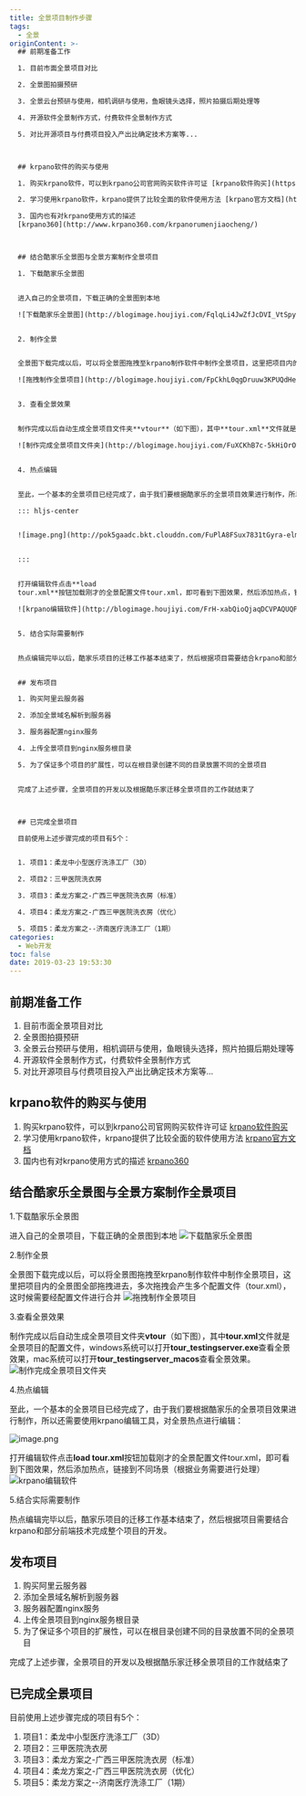 ```yaml
---
title: 全景项目制作步骤
tags:
  - 全景
originContent: >-
  ## 前期准备工作

  1. 目前市面全景项目对比

  2. 全景图拍摄预研

  3. 全景云台预研与使用，相机调研与使用，鱼眼镜头选择，照片拍摄后期处理等

  4. 开源软件全景制作方式，付费软件全景制作方式

  5. 对比开源项目与付费项目投入产出比确定技术方案等...



  ## krpano软件的购买与使用

  1. 购买krpano软件，可以到krpano公司官网购买软件许可证 [krpano软件购买](https://krpano.com/buy/)

  2. 学习使用krpano软件，krpano提供了比较全面的软件使用方法 [krpano官方文档](https://krpano.com/docu/) 

  3. 国内也有对krpano使用方式的描述
  [krpano360](http://www.krpano360.com/krpanorumenjiaocheng/)



  ## 结合酷家乐全景图与全景方案制作全景项目

  1. 下载酷家乐全景图


  进入自己的全景项目，下载正确的全景图到本地

  ![下载酷家乐全景图](http://blogimage.houjiyi.com/FqlqLi4JwZfJcDVI_VtSpyPsZ1gs)


  2. 制作全景


  全景图下载完成以后，可以将全景图拖拽至krpano制作软件中制作全景项目，这里把项目内的全景图全部拖拽进去，多次拖拽会产生多个配置文件（tour.xml），这时候需要经配置文件进行合并

  ![拖拽制作全景项目](http://blogimage.houjiyi.com/FpCkhL0qgDruuw3KPUQdHeZnTDVY)


  3. 查看全景效果


  制作完成以后自动生成全景项目文件夹**vtour**（如下图），其中**tour.xml**文件就是全景项目的配置文件，windows系统可以打开**tour_testingserver.exe**查看全景效果，mac系统可以打开**tour_testingserver_macos**查看全景效果。

  ![制作完成全景项目文件夹](http://blogimage.houjiyi.com/FuXCKhB7c-5kHiOrOUAm4pWlBr3S)


  4. 热点编辑


  至此，一个基本的全景项目已经完成了，由于我们要根据酷家乐的全景项目效果进行制作，所以还需要使用krpano编辑工具，对全景热点进行编辑：

  ::: hljs-center


  ![image.png](http://pok5gaadc.bkt.clouddn.com/FuPlA8FSux7831tGyra-elm1NDp1)


  :::


  打开编辑软件点击**load
  tour.xml**按钮加载刚才的全景配置文件tour.xml，即可看到下图效果，然后添加热点，链接到不同场景（根据业务需要进行处理）

  ![krpano编辑软件](http://blogimage.houjiyi.com/FrH-xabQioQjaqDCVPAQUQPeeJgw)


  5. 结合实际需要制作


  热点编辑完毕以后，酷家乐项目的迁移工作基本结束了，然后根据项目需要结合krpano和部分前端技术完成整个项目的开发。


  ## 发布项目

  1. 购买阿里云服务器

  2. 添加全景域名解析到服务器

  3. 服务器配置nginx服务

  4. 上传全景项目到nginx服务根目录

  5. 为了保证多个项目的扩展性，可以在根目录创建不同的目录放置不同的全景项目


  完成了上述步骤，全景项目的开发以及根据酷乐家迁移全景项目的工作就结束了



  ## 已完成全景项目

  目前使用上述步骤完成的项目有5个：


  1. 项目1：柔龙中小型医疗洗涤工厂（3D）

  2. 项目2：三甲医院洗衣房

  3. 项目3：柔龙方案之-广西三甲医院洗衣房（标准）

  4. 项目4：柔龙方案之-广西三甲医院洗衣房（优化）

  5. 项目5：柔龙方案之--济南医疗洗涤工厂（1期）
categories:
  - Web开发
toc: false
date: 2019-03-23 19:53:30
---
```


## 前期准备工作
1. 目前市面全景项目对比
2. 全景图拍摄预研
3. 全景云台预研与使用，相机调研与使用，鱼眼镜头选择，照片拍摄后期处理等
4. 开源软件全景制作方式，付费软件全景制作方式
5. 对比开源项目与付费项目投入产出比确定技术方案等...


## krpano软件的购买与使用
1. 购买krpano软件，可以到krpano公司官网购买软件许可证 [krpano软件购买](https://krpano.com/buy/)
2. 学习使用krpano软件，krpano提供了比较全面的软件使用方法 [krpano官方文档](https://krpano.com/docu/) 
3. 国内也有对krpano使用方式的描述 [krpano360](http://www.krpano360.com/krpanorumenjiaocheng/)


## 结合酷家乐全景图与全景方案制作全景项目
1.下载酷家乐全景图

进入自己的全景项目，下载正确的全景图到本地
![下载酷家乐全景图](http://blogimage.houjiyi.com/FqlqLi4JwZfJcDVI_VtSpyPsZ1gs)

2.制作全景

全景图下载完成以后，可以将全景图拖拽至krpano制作软件中制作全景项目，这里把项目内的全景图全部拖拽进去，多次拖拽会产生多个配置文件（tour.xml），这时候需要经配置文件进行合并
![拖拽制作全景项目](http://blogimage.houjiyi.com/FpCkhL0qgDruuw3KPUQdHeZnTDVY)

3.查看全景效果

制作完成以后自动生成全景项目文件夹**vtour**（如下图），其中**tour.xml**文件就是全景项目的配置文件，windows系统可以打开**tour_testingserver.exe**查看全景效果，mac系统可以打开**tour_testingserver_macos**查看全景效果。
![制作完成全景项目文件夹](http://blogimage.houjiyi.com/FuXCKhB7c-5kHiOrOUAm4pWlBr3S)

4.热点编辑

至此，一个基本的全景项目已经完成了，由于我们要根据酷家乐的全景项目效果进行制作，所以还需要使用krpano编辑工具，对全景热点进行编辑：

![image.png](http://pok5gaadc.bkt.clouddn.com/FuPlA8FSux7831tGyra-elm1NDp1)

打开编辑软件点击**load tour.xml**按钮加载刚才的全景配置文件tour.xml，即可看到下图效果，然后添加热点，链接到不同场景（根据业务需要进行处理）
![krpano编辑软件](http://blogimage.houjiyi.com/FrH-xabQioQjaqDCVPAQUQPeeJgw)

5.结合实际需要制作

热点编辑完毕以后，酷家乐项目的迁移工作基本结束了，然后根据项目需要结合krpano和部分前端技术完成整个项目的开发。

## 发布项目
1. 购买阿里云服务器
2. 添加全景域名解析到服务器
3. 服务器配置nginx服务
4. 上传全景项目到nginx服务根目录
5. 为了保证多个项目的扩展性，可以在根目录创建不同的目录放置不同的全景项目

完成了上述步骤，全景项目的开发以及根据酷乐家迁移全景项目的工作就结束了


## 已完成全景项目
目前使用上述步骤完成的项目有5个：

1. 项目1：柔龙中小型医疗洗涤工厂（3D）
2. 项目2：三甲医院洗衣房
3. 项目3：柔龙方案之-广西三甲医院洗衣房（标准）
4. 项目4：柔龙方案之-广西三甲医院洗衣房（优化）
5. 项目5：柔龙方案之--济南医疗洗涤工厂（1期）